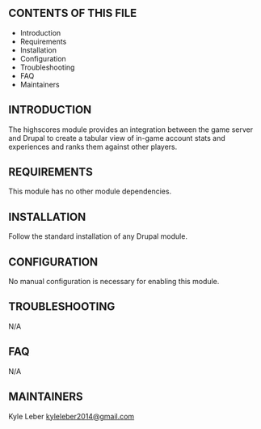 CONTENTS OF THIS FILE
---------------------
 * Introduction
 * Requirements
 * Installation
 * Configuration
 * Troubleshooting
 * FAQ
 * Maintainers

INTRODUCTION
------------
The highscores module provides an integration between the game server and Drupal to create a tabular view of
in-game account stats and experiences and ranks them against other players.

REQUIREMENTS
------------
This module has no other module dependencies.

INSTALLATION
------------
Follow the standard installation of any Drupal module.

CONFIGURATION
-------------
No manual configuration is necessary for enabling this module. 

TROUBLESHOOTING
---------------
N/A

FAQ
---
N/A

MAINTAINERS
-----------
Kyle Leber <kyleleber2014@gmail.com>